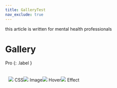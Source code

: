 ```yaml
---
title: GalleryTest
nav_exclude: true
---
```

this article is written for mental health professionals

# Gallery
Pro
{: .label }


<html>
<style>
.container {
  display: flex;
  width: 100%;
  padding: 4% 2%;
  box-sizing: border-box;
  height: 100vh;
}

.box {
  flex: 1;
  overflow: hidden;
  transition: .5s;
  margin: 0 2%;
  box-shadow: 0 20px 30px rgba(0,0,0,.1);
  line-height: 0;
}

.box > img {
  width: 200%;
  height: calc(100% - 10vh);
  object-fit: cover; 
  transition: .2s;
}

.box > span {
  font-size: 2vh;
  display: block;
  text-align: center;
  height: 6vh;
  line-height: 2.6;
}

.box:hover { flex: 1 1 50%; }
.box:hover > img {
  width: 100%;
  height: 100%;
}
</style>

<div class="container">
  <div class="box">
    <img src="https://source.unsplash.com/1000x800">
    <span>CSS</span>
  </div>
  <div class="box">
    <img src="https://source.unsplash.com/1000x802">
    <span>Image</span>
  </div>
  <div class="box">
    <img src="https://source.unsplash.com/1000x804">
    <span>Hover</span>
  </div>
  <div class="box">
    <img src="https://source.unsplash.com/1000x806">
    <span>Effect</span>
  </div>
</div>
</html>